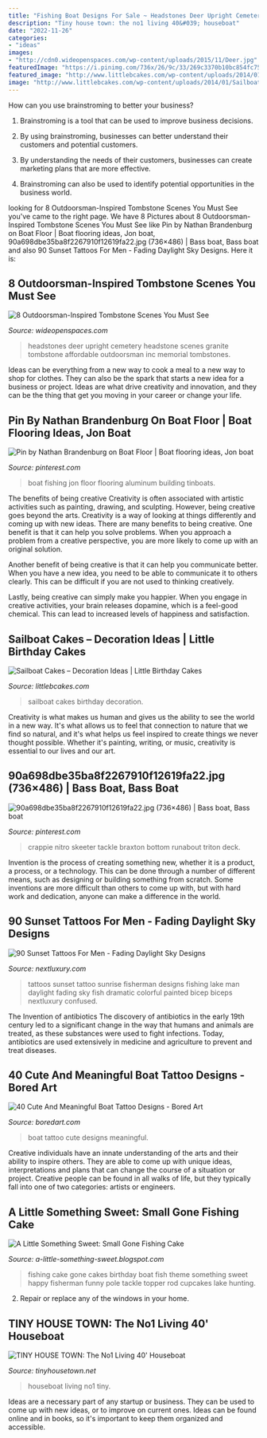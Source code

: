 ```yaml
---
title: "Fishing Boat Designs For Sale ~ Headstones Deer Upright Cemetery Headstone Scenes Granite Tombstone Affordable Outdoorsman Inc Memorial Tombstones"
description: "Tiny house town: the no1 living 40&#039; houseboat"
date: "2022-11-26"
categories:
- "ideas"
images:
- "http://cdn0.wideopenspaces.com/wp-content/uploads/2015/11/Deer.jpg"
featuredImage: "https://i.pinimg.com/736x/26/9c/33/269c3370b10bc854fc75b71f444a1d74--bass-fishing.jpg"
featured_image: "http://www.littlebcakes.com/wp-content/uploads/2014/01/Sailboat-Cakes-For-Kids.jpg"
image: "http://www.littlebcakes.com/wp-content/uploads/2014/01/Sailboat-Cakes-For-Kids.jpg"
---
```



How can you use brainstroming to better your business?
1. Brainstroming is a tool that can be used to improve business decisions.
2. By using brainstroming, businesses can better understand their customers and potential customers.

3. By understanding the needs of their customers, businesses can create marketing plans that are more effective.

4. Brainstroming can also be used to identify potential opportunities in the business world.

	

		
looking for 8 Outdoorsman-Inspired Tombstone Scenes You Must See you've came to the right page. We have 8 Pictures about 8 Outdoorsman-Inspired Tombstone Scenes You Must See like Pin by Nathan Brandenburg on Boat Floor | Boat flooring ideas, Jon boat, 90a698dbe35ba8f2267910f12619fa22.jpg (736×486) | Bass boat, Bass boat and also 90 Sunset Tattoos For Men - Fading Daylight Sky Designs. Here it is:
		
    
## 8 Outdoorsman-Inspired Tombstone Scenes You Must See

<img loading=lazy src="http://cdn0.wideopenspaces.com/wp-content/uploads/2015/11/Deer.jpg" onerror="this.onerror=null;this.src='https://tse4.mm.bing.net/th?id=OIP.IyE7s1tO_dvQPqqrL93PagHaE8&amp;pid=15.1';" alt="8 Outdoorsman-Inspired Tombstone Scenes You Must See">

_Source: wideopenspaces.com_

>headstones deer upright cemetery headstone scenes granite tombstone affordable outdoorsman inc memorial tombstones. 

	

Ideas can be everything from a new way to cook a meal to a new way to shop for clothes. They can also be the spark that starts a new idea for a business or project. Ideas are what drive creativity and innovation, and they can be the thing that get you moving in your career or change your life.

    
## Pin By Nathan Brandenburg On Boat Floor | Boat Flooring Ideas, Jon Boat

<img loading=lazy src="https://i.pinimg.com/736x/86/12/21/861221d5b8768218d130ef94765a8fe4.jpg" onerror="this.onerror=null;this.src='https://tse4.mm.bing.net/th?id=OIP.IEE9P6vGrFizK3MtwAHJsQAAAA&amp;pid=15.1';" alt="Pin by Nathan Brandenburg on Boat Floor | Boat flooring ideas, Jon boat">

_Source: pinterest.com_

>boat fishing jon floor flooring aluminum building tinboats. 

	

The benefits of being creative
Creativity is often associated with artistic activities such as painting, drawing, and sculpting. However, being creative goes beyond the arts. Creativity is a way of looking at things differently and coming up with new ideas.
There are many benefits to being creative. One benefit is that it can help you solve problems. When you approach a problem from a creative perspective, you are more likely to come up with an original solution.

Another benefit of being creative is that it can help you communicate better. When you have a new idea, you need to be able to communicate it to others clearly. This can be difficult if you are not used to thinking creatively.

Lastly, being creative can simply make you happier. When you engage in creative activities, your brain releases dopamine, which is a feel-good chemical. This can lead to increased levels of happiness and satisfaction.

    
## Sailboat Cakes – Decoration Ideas | Little Birthday Cakes

<img loading=lazy src="http://www.littlebcakes.com/wp-content/uploads/2014/01/Sailboat-Cakes-For-Kids.jpg" onerror="this.onerror=null;this.src='https://tse1.mm.bing.net/th?id=OIP.fFTF_dP7Ya73NModhkckVAHaKU&amp;pid=15.1';" alt="Sailboat Cakes – Decoration Ideas | Little Birthday Cakes">

_Source: littlebcakes.com_

>sailboat cakes birthday decoration. 

	

Creativity is what makes us human and gives us the ability to see the world in a new way. It's what allows us to feel that connection to nature that we find so natural, and it's what helps us feel inspired to create things we never thought possible. Whether it's painting, writing, or music, creativity is essential to our lives and our art.

    
## 90a698dbe35ba8f2267910f12619fa22.jpg (736×486) | Bass Boat, Bass Boat

<img loading=lazy src="https://i.pinimg.com/736x/26/9c/33/269c3370b10bc854fc75b71f444a1d74--bass-fishing.jpg" onerror="this.onerror=null;this.src='https://tse1.mm.bing.net/th?id=OIP.B5k-Ntuik2Cyi19f-t-JKAHaE4&amp;pid=15.1';" alt="90a698dbe35ba8f2267910f12619fa22.jpg (736×486) | Bass boat, Bass boat">

_Source: pinterest.com_

>crappie nitro skeeter tackle braxton bottom runabout triton deck. 

	

Invention is the process of creating something new, whether it is a product, a process, or a technology. This can be done through a number of different means, such as designing or building something from scratch. Some inventions are more difficult than others to come up with, but with hard work and dedication, anyone can make a difference in the world.

    
## 90 Sunset Tattoos For Men - Fading Daylight Sky Designs

<img loading=lazy src="http://nextluxury.com/wp-content/uploads/male-bicep-tattoo-man-fishing-on-lake-at-sunset.jpg" onerror="this.onerror=null;this.src='https://tse4.mm.bing.net/th?id=OIP.XIG2BNUcKUOQTl0bqfIqGwHaHa&amp;pid=15.1';" alt="90 Sunset Tattoos For Men - Fading Daylight Sky Designs">

_Source: nextluxury.com_

>tattoos sunset tattoo sunrise fisherman designs fishing lake man daylight fading sky fish dramatic colorful painted bicep biceps nextluxury confused. 

	

The Invention of antibiotics
The discovery of antibiotics in the early 19th century led to a significant change in the way that humans and animals are treated, as these substances were used to fight infections. Today, antibiotics are used extensively in medicine and agriculture to prevent and treat diseases.

    
## 40 Cute And Meaningful Boat Tattoo Designs - Bored Art

<img loading=lazy src="https://www.boredart.com/wp-content/uploads/2016/02/Cute-and-Meaningful-Boat-Tattoo-Designs-24.jpg" onerror="this.onerror=null;this.src='https://tse3.mm.bing.net/th?id=OIP.aSquQF5uV6n1sCUp_QW9RwHaLT&amp;pid=15.1';" alt="40 Cute And Meaningful Boat Tattoo Designs - Bored Art">

_Source: boredart.com_

>boat tattoo cute designs meaningful. 

	

Creative individuals have an innate understanding of the arts and their ability to inspire others. They are able to come up with unique ideas, interpretations and plans that can change the course of a situation or project. Creative people can be found in all walks of life, but they typically fall into one of two categories: artists or engineers.

    
## A Little Something Sweet: Small Gone Fishing Cake

<img loading=lazy src="https://2.bp.blogspot.com/-kyFARqfwqRU/UVpNyFhQkCI/AAAAAAAABQU/kLasO1ZRnn8/s1600/IMG_1532.jpg" onerror="this.onerror=null;this.src='https://tse1.mm.bing.net/th?id=OIP.08VBsbCdOZazBDL3884bqgHaJ6&amp;pid=15.1';" alt="A Little Something Sweet: Small Gone Fishing Cake">

_Source: a-little-something-sweet.blogspot.com_

>fishing cake gone cakes birthday boat fish theme something sweet happy fisherman funny pole tackle topper rod cupcakes lake hunting. 

	

2. Repair or replace any of the windows in your home.

    
## TINY HOUSE TOWN: The No1 Living 40&#039; Houseboat

<img loading=lazy src="https://2.bp.blogspot.com/-qScHRTc2vIY/WmdvJXxcAgI/AAAAAAAAgww/JMRXwSifn9kfNAYsJa1aJbUXBcm-feb8wCLcBGAs/w1200-h630-p-k-no-nu/no1-houseboat-1.jpg" onerror="this.onerror=null;this.src='https://tse3.mm.bing.net/th?id=OIP.fCKsuVXOIbHIHVbZwBexmwHaD5&amp;pid=15.1';" alt="TINY HOUSE TOWN: The No1 Living 40&#039; Houseboat">

_Source: tinyhousetown.net_

>houseboat living no1 tiny. 

	

Ideas are a necessary part of any startup or business. They can be used to come up with new ideas, or to improve on current ones. Ideas can be found online and in books, so it's important to keep them organized and accessible.

